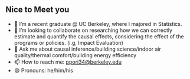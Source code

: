 ## Nice to Meet you
- 🔭 I’m a recent graduate @ UC Berkeley, where I majored in Statistics.
- 👯 I’m looking to collaborate on researching how we can correctly estimate and quantify the causal effects, considering the effect of the programs or policies. (i.g, Impact Evaluation)
- 💬 Ask me about causal inference/building science/indoor air quality/thermal comfort/building energy efficiency
- 📫 How to reach me: ppori34@berkeley.edu
- 😄 Pronouns: he/him/his
